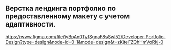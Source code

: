 ## Верстка лендинга портфолио по предоставленному макету с учетом адаптивности.
https://www.figma.com/file/iyBpAn0TyfSgnaF8sSwl52/Developer-Portfolio-Design?type=design&node-id=0-1&mode=design&t=zKjteFZQhHmVoRkj-0
